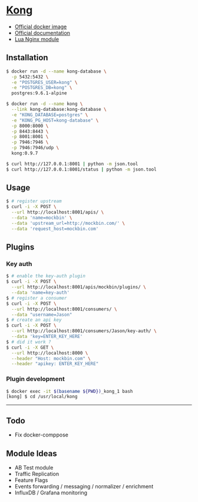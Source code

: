 # [Kong](https://getkong.org)

- [Official docker image](https://hub.docker.com/_/kong/)
- [Official documentation](https://getkong.org/docs/)
- [Lua Nginx module](https://github.com/openresty/lua-nginx-module)

## Installation

```Bash
$ docker run -d --name kong-database \
  -p 5432:5432 \
  -e "POSTGRES_USER=kong" \
  -e "POSTGRES_DB=kong" \
  postgres:9.6.1-alpine

$ docker run -d --name kong \
  --link kong-database:kong-database \
  -e "KONG_DATABASE=postgres" \
  -e "KONG_PG_HOST=kong-database" \
  -p 8000:8000 \
  -p 8443:8443 \
  -p 8001:8001 \
  -p 7946:7946 \
  -p 7946:7946/udp \
  kong:0.9.7

$ curl http://127.0.0.1:8001 | python -m json.tool
$ curl http://127.0.0.1:8001/status | python -m json.tool
```

## Usage

```Bash
$ # register upstream
$ curl -i -X POST \
  --url http://localhost:8001/apis/ \
  --data 'name=mockbin' \
  --data 'upstream_url=http://mockbin.com/' \
  --data 'request_host=mockbin.com'
```

## Plugins

### Key auth

```Bash
$ # enable the key-auth plugin
$ curl -i -X POST \
  --url http://localhost:8001/apis/mockbin/plugins/ \
  --data 'name=key-auth'
$ # register a consumer
$ curl -i -X POST \
  --url http://localhost:8001/consumers/ \
  --data "username=Jason"
$ # create an api key
$ curl -i -X POST \
  --url http://localhost:8001/consumers/Jason/key-auth/ \
  --data 'key=ENTER_KEY_HERE'
$ # did it work ?
$ curl -i -X GET \
  --url http://localhost:8000 \
  --header "Host: mockbin.com" \
  --header "apikey: ENTER_KEY_HERE"
```


### Plugin development

```Bash
$ docker exec -it $(basename ${PWD})_kong_1 bash
[kong] $ cd /usr/local/kong 
```

---

## Todo

- Fix docker-comppose

## Module Ideas

- AB Test module
- Traffic Replication
- Feature Flags
- Events forwarding / messaging / normalizer / enrichment
- InfluxDB / Grafana monitoring
